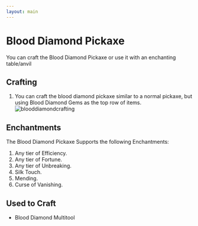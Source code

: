 ```yaml
---
layout: main
---
```


# Blood Diamond Pickaxe

You can craft the Blood Diamond Pickaxe or use it with an enchanting table/anvil

## Crafting

1) You can craft the blood diamond pickaxe similar to a normal pickaxe, but using Blood Diamond Gems as the top row of items.
![blooddiamondcrafting](https://t.gyazo.com/teams/chew/860c71462840ec63e1e6d05f4cc6e12f.png)

## Enchantments

The Blood Diamond Pickaxe Supports the following Enchantments:

1) Any tier of Efficiency.
2) Any tier of Fortune.
3) Any tier of Unbreaking.
4) Silk Touch.
5) Mending.
6) Curse of Vanishing.

## Used to Craft

- Blood Diamond Multitool
